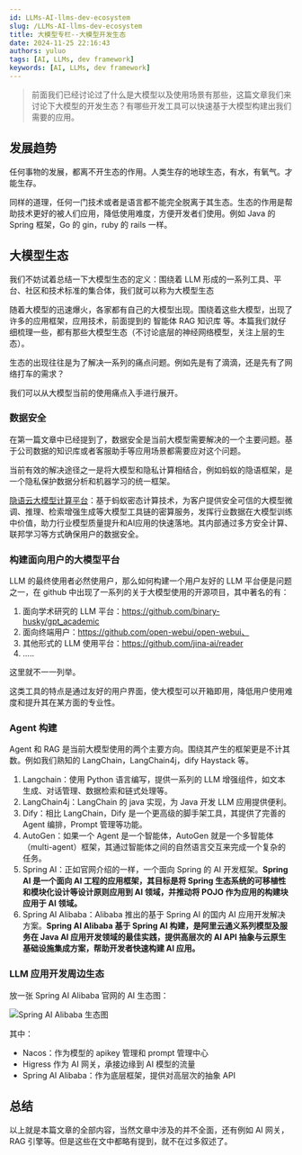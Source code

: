 ```yaml
---
id: LLMs-AI-llms-dev-ecosystem
slug: /LLMs-AI-llms-dev-ecosystem
title: 大模型专栏--大模型开发生态
date: 2024-11-25 22:16:43
authors: yuluo
tags: [AI, LLMs, dev framework]
keywords: [AI, LLMs, dev framework]
---
```


<!-- truncate -->

> 前面我们已经讨论过了什么是大模型以及使用场景有那些，这篇文章我们来讨论下大模型的开发生态？有哪些开发工具可以快速基于大模型构建出我们需要的应用。

## 发展趋势

任何事物的发展，都离不开生态的作用。人类生存的地球生态，有水，有氧气。才能生存。

同样的道理，任何一门技术或者是语言都不能完全脱离于其生态。生态的作用是帮助技术更好的被人们应用，降低使用难度，方便开发者们使用。例如 Java 的 Spring 框架，Go 的  gin，ruby 的 rails 一样。

## 大模型生态

我们不妨试着总结一下大模型生态的定义：围绕着 LLM 形成的一系列工具、平台、社区和技术标准的集合体，我们就可以称为大模型生态

随着大模型的迅速爆火，各家都有自己的大模型出现。围绕着这些大模型，出现了许多的应用框架，应用技术，前面提到的 智能体 RAG 知识库 等。本篇我们就仔细梳理一些，都有那些大模型生态（不讨论底层的神经网络模型，关注上层的生态）。

生态的出现往往是为了解决一系列的痛点问题。例如先是有了滴滴，还是先有了网络打车的需求？

我们可以从大模型当前的使用痛点入手进行展开。

### 数据安全

在第一篇文章中已经提到了，数据安全是当前大模型需要解决的一个主要问题。基于公司数据的知识库或者客服助手等应用场景都需要应对这个问题。

当前有效的解决途径之一是将大模型和隐私计算相结合，例如蚂蚁的隐语框架，是一个隐私保护数据分析和机器学习的统一框架。

[隐语云大模型计算平台](https://www.secretflow.org.cn/zh-CN/docs/llm/latest/raiasi6gb1how9vn )：基于蚂蚁密态计算技术，为客户提供安全可信的大模型微调、推理、检索增强生成等大模型工具链的密算服务，发挥行业数据在大模型训练中价值，助力行业模型质量提升和AI应用的快速落地。其内部通过多方安全计算、联邦学习等方式确保用户的数据安全。

### 构建面向用户的大模型平台

LLM 的最终使用者必然使用户，那么如何构建一个用户友好的 LLM 平台便是问题之一，在 github 中出现了一系列的关于大模型使用的开源项目，其中著名的有：

1. 面向学术研究的 LLM 平台：https://github.com/binary-husky/gpt_academic
2. 面向终端用户：https://github.com/open-webui/open-webui、
3. 其他形式的 LLM 使用平台：https://github.com/jina-ai/reader
4. .....

这里就不一一列举。

这类工具的特点是通过友好的用户界面，使大模型可以开箱即用，降低用户使用难度和提升其在某方面的专业性。

### Agent 构建

Agent 和 RAG 是当前大模型使用的两个主要方向。围绕其产生的框架更是不计其数。例如我们熟知的 LangChain，LangChain4j，dify Haystack 等。

1. Langchain：使用 Python 语言编写，提供一系列的 LLM 增强组件，如文本生成、对话管理、数据检索和链式处理等。
2. LangChain4j：LangChain 的 java 实现，为 Java 开发 LLM 应用提供便利。
3. Dify：相比 LangChain，Dify 是一个更高级的脚手架工具，其提供了完善的 Agent 编排，Prompt 管理等功能。
4. AutoGen：如果一个 Agent 是一个智能体，AutoGen 就是一个多智能体（multi-agent）框架，其通过智能体之间的自然语言交互来完成一个复杂的任务。
5. Spring AI：正如官网介绍的一样，一个面向 Spring 的 AI 开发框架。**Spring AI 是一个面向 AI 工程的应用框架，其目标是将 Spring 生态系统的可移植性和模块化设计等设计原则应用到 AI 领域，并推动将 POJO 作为应用的构建块应用于 AI 领域。**
6. Spring AI Alibaba：Alibaba 推出的基于 Spring AI 的国内 AI 应用开发解决方案。**Spring AI Alibaba 基于 Spring AI 构建，是阿里云通义系列模型及服务在 Java AI 应用开发领域的最佳实践，提供高层次的 AI API 抽象与云原生基础设施集成方案，帮助开发者快速构建 AI 应用。**

### LLM 应用开发周边生态

放一张 Spring AI Alibaba 官网的 AI 生态图：

![Spring AI Alibaba 生态图](https://img.alicdn.com/imgextra/i1/O1CN01uhDvMY22HZ4q1OZMM_!!6000000007095-2-tps-5440-2928.png)

其中：

- Nacos：作为模型的 apikey 管理和 prompt 管理中心
- Higress 作为 AI 网关，承接边缘到 AI 模型的流量
- Spring AI Alibaba：作为底层框架，提供对高层次的抽象 API

## 总结

以上就是本篇文章的全部内容，当然文章中涉及的并不全面，还有例如 AI 网关，RAG 引擎等。但是这些在文中都略有提到，就不在过多叙述了。
